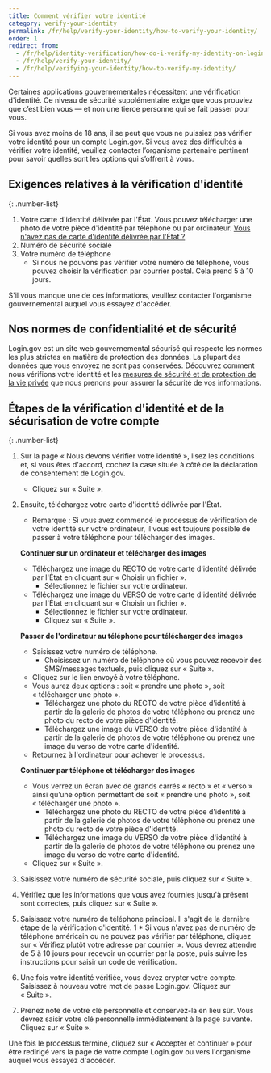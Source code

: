 ```yaml
---
title: Comment vérifier votre identité
category: verify-your-identity
permalink: /fr/help/verify-your-identity/how-to-verify-your-identity/
order: 1
redirect_from:
  - /fr/help/identity-verification/how-do-i-verify-my-identity-on-logingov/
  - /fr/help/verify-your-identity/
  - /fr/help/verifying-your-identity/how-to-verify-my-identity/
---
```


Certaines applications gouvernementales nécessitent une vérification d'identité. Ce niveau de sécurité supplémentaire exige que vous prouviez que c’est bien vous — et non une tierce personne qui se fait passer pour vous.

Si vous avez moins de 18 ans, il se peut que vous ne puissiez pas vérifier votre identité pour un compte Login.gov. Si vous avez des difficultés à vérifier votre identité, veuillez contacter l’organisme partenaire pertinent pour savoir quelles sont les options qui s’offrent à vous.

## Exigences relatives à la vérification d'identité

{: .number-list}
1. Votre carte d'identité délivrée par l'État. Vous pouvez télécharger une photo de votre pièce d'identité par téléphone ou par ordinateur. [Vous n'avez pas de carte d'identité délivrée par l'État ?](/fr/help/verify-your-identity/accepted-state-issued-identification/)
1. Numéro de sécurité sociale
1. Votre numéro de téléphone
    * Si nous ne pouvons pas vérifier votre numéro de téléphone, vous pouvez choisir la vérification par courrier postal. Cela prend 5 à 10 jours.

S'il vous manque une de ces informations, veuillez contacter l'organisme gouvernemental auquel vous essayez d'accéder.

## Nos normes de confidentialité et de sécurité
Login.gov est un site web gouvernemental sécurisé qui respecte les normes les plus strictes en matière de protection des données. La plupart des données que vous envoyez ne sont pas conservées. Découvrez comment nous vérifions votre identité et les [mesures de sécurité et de protection de la vie privée](/fr/policy/) que nous prenons pour assurer la sécurité de vos informations.

## Étapes de la vérification d'identité et de la sécurisation de votre compte

{: .number-list}
1. Sur la page « Nous devons vérifier votre identité », lisez les conditions et, si vous êtes d'accord, cochez la case située à côté de la déclaration de consentement de Login.gov.
    * Cliquez sur « Suite ».
1. Ensuite, téléchargez votre carte d'identité délivrée par l'État.
    * Remarque : Si vous avez commencé le processus de vérification de votre identité sur votre ordinateur, il vous est toujours possible de passer à votre téléphone pour télécharger des images.

    **Continuer sur un ordinateur et télécharger des images**

    * Téléchargez une image du RECTO de votre carte d'identité délivrée par l'État en cliquant sur « Choisir un fichier ».
        * Sélectionnez le fichier sur votre ordinateur.
    * Téléchargez une image du VERSO de votre carte d'identité délivrée par l'État en cliquant sur « Choisir un fichier ».
        * Sélectionnez le fichier sur votre ordinateur.
        * Cliquez sur « Suite ».

    **Passer de l'ordinateur au téléphone pour télécharger des images**

    * Saisissez votre numéro de téléphone.
        * Choisissez un numéro de téléphone où vous pouvez recevoir des SMS/messages textuels, puis cliquez sur « Suite ».
    * Cliquez sur le lien envoyé à votre téléphone.
    * Vous aurez deux options : soit « prendre une photo », soit « télécharger une photo ».
        * Téléchargez une photo du RECTO de votre pièce d'identité à partir de la galerie de photos de votre téléphone ou prenez une photo du recto de votre pièce d'identité.
        * Téléchargez une image du VERSO de votre pièce d'identité à partir de la galerie de photos de votre téléphone ou prenez une image du verso de votre carte d'identité.
    * Retournez à l'ordinateur pour achever le processus.

    **Continuer par téléphone et télécharger des images**

    * Vous verrez un écran avec de grands carrés « recto » et « verso » ainsi qu’une option permettant de soit « prendre une photo », soit « télécharger une photo ».
        * Téléchargez une photo du RECTO de votre pièce d'identité à partir de la galerie de photos de votre téléphone ou prenez une photo du recto de votre pièce d'identité.
        * Téléchargez une image du VERSO de votre pièce d'identité à partir de la galerie de photos de votre téléphone ou prenez une image du verso de votre carte d'identité.
    * Cliquez sur « Suite ».
1. Saisissez votre numéro de sécurité sociale, puis cliquez sur « Suite ».
1. Vérifiez que les informations que vous avez fournies jusqu'à présent sont correctes, puis cliquez sur « Suite ».
1. Saisissez votre numéro de téléphone principal. Il s'agit de la dernière étape de la vérification d'identité.
1   * Si vous n'avez pas de numéro de téléphone américain ou ne pouvez pas vérifier par téléphone, cliquez sur « Vérifiez plutôt votre adresse par courrier  ». Vous devrez attendre de 5 à 10 jours pour recevoir un courrier par la poste, puis suivre les instructions pour saisir un code de vérification.
1. Une fois votre identité vérifiée, vous devez crypter votre compte. Saisissez à nouveau votre mot de passe Login.gov. Cliquez sur « Suite ».
1. Prenez note de votre clé personnelle et conservez-la en lieu sûr. Vous devrez saisir votre clé personnelle immédiatement à la page suivante. Cliquez sur « Suite ».

Une fois le processus terminé, cliquez sur « Accepter et continuer » pour être redirigé vers la page de votre compte Login.gov ou vers l'organisme auquel vous essayez d'accéder.
